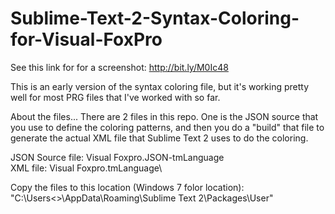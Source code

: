 Sublime-Text-2-Syntax-Coloring-for-Visual-FoxPro
================================================

See this link for for a screenshot: http://bit.ly/M0Ic48

This is an early version of the syntax coloring file, but it's working pretty well for most PRG files that I've worked with so far.

About the files...
There are 2 files in this repo. One is the JSON source that you use to define the coloring patterns, and then you do a "build" that file to generate the actual XML file that Sublime Text 2 uses to do the coloring.

 JSON Source file: Visual Foxpro.JSON-tmLanguage\
 XML file: Visual Foxpro.tmLanguage\


Copy the files to this location (Windows 7 folor location): "C:\Users\<<UserName>>\AppData\Roaming\Sublime Text 2\Packages\User\"
